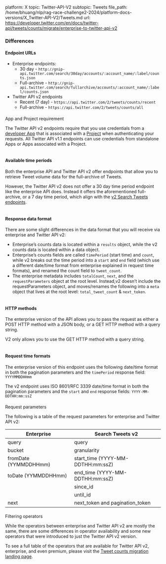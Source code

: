 platform: X
topic: Twitter-API-V2
subtopic: Tweets
file_path: /home/bhuang/nlp/rag-race-challenge2-2024/platform-docs-versions/X_Twitter-API-V2/Tweets.md
url: https://developer.twitter.com/en/docs/twitter-api/tweets/counts/migrate/enterprise-to-twitter-api-v2


### Differences

#### Endpoint URLs

* Enterprise endpoints:
    * 30 day - `http://gnip-api.twitter.com/search/30day/accounts/:account_name/:label/counts.json`
    * Full-archive - `http://gnip-api.twitter.com/search/fullarchive/accounts/:account_name/:label/counts.json`
* Twitter API v2 endpoints
    * Recent (7 day) - `https://api.twitter.com/2/tweets/counts/recent`
    * Full-archive - `https://api.twitter.com/2/tweets/counts/all`

####   
App and Project requirement

The Twitter API v2 endpoints require that you use credentials from a [developer App](https://developer.twitter.com/content/developer-twitter/en/docs/apps) that is associated with a [Project](https://developer.twitter.com/content/developer-twitter/en/docs/projects) when authenticating your requests. All Twitter API v1.1 endpoints can use credentials from standalone Apps or Apps associated with a Project.  
 

#### Available time periods

Both the enterprise API and Twitter API v2 offer endpoints that allow you to retrieve Tweet volume data for the full-archive of Tweets.

However, the Twitter API v2 does not offer a 30 day time period endpoint like the enterprise API does. Instead it offers the aforementioned full-archive, or a 7 day time period, which align with the [v2 Search Tweets endpoints](https://developer.twitter.com/content/developer-twitter/en/docs/twitter-api/tweets/search).  
 

#### Response data format

There are some slight differences in the data format that you will receive via enterprise and Twitter API v2:

* Enterprise’s counts data is located within a `results` object, while the v2 counts data is located within a data object.
* Enterprise’s counts fields are called `timePeriod` (start time) and `count`, while v2 breaks out the time period into a `start` and `end` field (which use a different date/time format from enterprise explained in request time formats), and renamed the count field to `tweet_count`.
* The enterprise metadata includes `totalCount`, `next`, and the `requestParameters` object at the root level. Instead,v2 doesn’t include the requestParameters object, and moves/renames the following into a `meta` object that lives at the root level: `total_tweet_count` & `next_token`.  
     

#### HTTP methods

The enterprise version of the API allows you to pass the request as either a POST HTTP method with a JSON body, or a GET HTTP method with a query string.

V2 only allows you to use the GET HTTP method with a query string.  
 

#### Request time formats

The enterprise version of this endpoint uses the following date/time format in both the pagination parameters and the `timePeriod` response field: `YYYYMMDDHHmm`

The v2 endpoint uses ISO 8601/RFC 3339 date/time format in both the pagination parameters and the `start` and `end` response fields: `YYYY-MM-DDTHH:mm:ssZ`

####   
Request parameters

The following is a table of the request parameters for enterprise and Twitter API v2:

| Enterprise | Search Tweets v2 |
| --- | --- |
| query | query |
| bucket | granularity |
| fromDate (YYMMDDHHmm) | start\_time (YYYY-MM-DDTHH:mm:ssZ) |
| toDate (YYMMDDHHmm) | end\_time (YYYY-MM-DDTHH:mm:ssZ) |
|     | since\_id |
|     | until\_id |
| next | next\_token and pagination\_token |

####   
Filtering operators

While the operators between enterprise and Twitter API v2 are mostly the same, there are some differences in operator availability and some new operators that were introduced to just the Twitter API v2 version.

To see a full table of the operators that are available for Twitter API v2, enterprise, and even premium, please visit the [Tweet counts migration landing page](https://developer.twitter.com/content/developer-twitter/en/docs/twitter-api/tweets/counts/migrate).